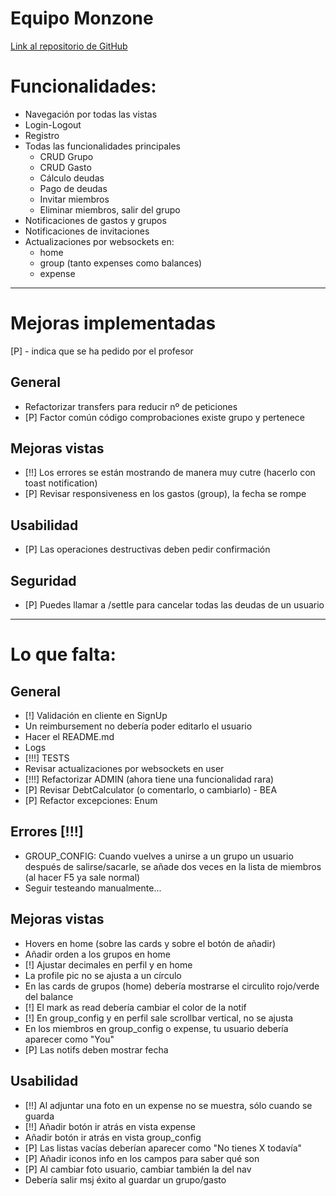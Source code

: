 # Equipo Monzone
[Link al repositorio de GitHub](https://github.com/Nicolas-EM/IW-Monzone.git)

# Funcionalidades:
- Navegación por todas las vistas
- Login-Logout
- Registro
- Todas las funcionalidades principales
  - CRUD Grupo
  - CRUD Gasto
  - Cálculo deudas
  - Pago de deudas
  - Invitar miembros
  - Eliminar miembros, salir del grupo
- Notificaciones de gastos y grupos
- Notificaciones de invitaciones
- Actualizaciones por websockets en:
  - home
  - group (tanto expenses como balances)
  - expense

___

# Mejoras implementadas
[P] - indica que se ha pedido por el profesor

## General
- Refactorizar transfers para reducir nº de peticiones
- [P] Factor común código comprobaciones existe grupo y pertenece

## Mejoras vistas
- [!!] Los errores se están mostrando de manera muy cutre (hacerlo con toast notification)
- [P] Revisar responsiveness en los gastos (group), la fecha se rompe

## Usabilidad
- [P] Las operaciones destructivas deben pedir confirmación

## Seguridad
- [P] Puedes llamar a /settle para cancelar todas las deudas de un usuario

___

# Lo que falta:
## General
- [!] Validación en cliente en SignUp
- Un reimbursement no debería poder editarlo el usuario
- Hacer el README.md
- Logs
- [!!!] TESTS
- Revisar actualizaciones por websockets en user
- [!!!] Refactorizar ADMIN (ahora tiene una funcionalidad rara)
- [P] Revisar DebtCalculator (o comentarlo, o cambiarlo) - BEA
- [P] Refactor excepciones: Enum

## Errores [!!!]
- GROUP_CONFIG: Cuando vuelves a unirse a un grupo un usuario después de salirse/sacarle, se añade dos veces en la lista de miembros
  (al hacer F5 ya sale normal)
- Seguir testeando manualmente...

## Mejoras vistas
- Hovers en home (sobre las cards y sobre el botón de añadir)
- Añadir orden a los grupos en home
- [!] Ajustar decimales en perfil y en home
- La profile pic no se ajusta a un círculo
- En las cards de grupos (home) debería mostrarse el circulito rojo/verde del balance
- [!] El mark as read debería cambiar el color de la notif
- [!] En group_config y en perfil sale scrollbar vertical, no se ajusta
- En los miembros en group_config o expense, tu usuario debería aparecer como "You"
- [P] Las notifs deben mostrar fecha

## Usabilidad
- [!!] Al adjuntar una foto en un expense no se muestra, sólo cuando se guarda
- [!!] Añadir botón ir atrás en vista expense
- Añadir botón ir atrás en vista group_config
- [P] Las listas vacías deberían aparecer como "No tienes X todavía"
- [P] Añadir iconos info en los campos para saber qué son
- [P] Al cambiar foto usuario, cambiar también la del nav
- Debería salir msj éxito al guardar un grupo/gasto